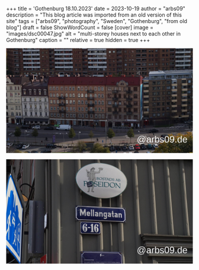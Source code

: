 +++
title = 'Gothenburg 18.10.2023'
date = 2023-10-19
author = "arbs09"
description = "This blog article was imported from an old version of this site"
tags = ["arbs09", "photography", "Sweden", "Gothenburg", "from old blog"]
draft = false
ShowWordCount = false
[cover]
image = "images/dsc00047.jpg"
alt = "multi-storey houses next to each other in Gothenburg"
caption = ""
relative = true
hidden = true
+++

![multi-storey houses next to each other in Gothenburg](images/dsc00047.jpg)

![Street sign "Mellangatan" with house numbers 6-16 on a grey house](images/dsc00043.jpg)